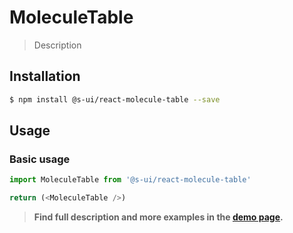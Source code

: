 # MoleculeTable

> Description

<!-- ![](./assets/preview.png) -->

## Installation

```sh
$ npm install @s-ui/react-molecule-table --save
```

## Usage

### Basic usage
```js
import MoleculeTable from '@s-ui/react-molecule-table'

return (<MoleculeTable />)
```


> **Find full description and more examples in the [demo page](#).**